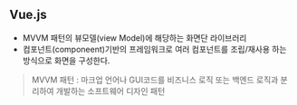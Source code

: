 ## Vue.js
- MVVM 패턴의 뷰모델(view Model)에 해당하는 화면단 라이브러리
- 컴포넌트(componeent)기반의 프레임워크로 여러 컴포넌트를 조립/재사용 하는 방식으로 화면을 구성한다.


> MVVM 패턴 : 마크업 언어나 GUI코드를 비즈니스 로직 또는 백엔드 로직과 분리하여 개발하는 소프트웨어 디자인 패턴
